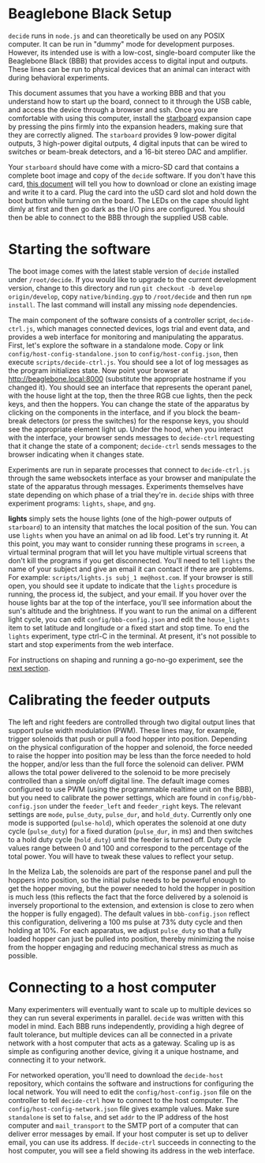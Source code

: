 
# Beaglebone Black Setup

`decide` runs in `node.js` and can theoretically be used on any POSIX computer. It can be run in "dummy" mode for development purposes. However, its intended use is with a low-cost, single-board computer like the Beaglebone Black (BBB) that provides access to digital input and outputs. These lines can be run to physical devices that an animal can interact with during behavioral experiments.

This document assumes that you have a working BBB and that you understand how to start up the board, connect to it through the USB cable, and access the device through a browser and ssh. Once you are comfortable with using this computer, install the [starboard](http://meliza.org/starboard/) expansion cape by pressing the pins firmly into the expansion headers, making sure that they are correctly aligned. The `starboard` provides 9 low-power digital outputs, 3 high-power digital outputs, 4 digital inputs that can be wired to switches or beam-break detectors, and a 16-bit stereo DAC and amplifier.

Your `starboard` should have come with a micro-SD card that contains a complete boot image and copy of the `decide` software. If you don't have this card, [this document](ossetup.md) will tell you how to download or clone an existing image and write it to a card.  Plug the card into the uSD card slot and hold down the boot button while turning on the board. The LEDs on the cape should light dimly at first and then go dark as the I/O pins are configured. You should then be able to connect to the BBB through the supplied USB cable.

# Starting the software

The boot image comes with the latest stable version of `decide` installed under `/root/decide`. If you would like to upgrade to the current development version, change to this directory and run `git checkout -b develop origin/develop`, copy `native/binding.gyp` to `/root/decide` and then run `npm install`. The last command will install any missing `node` dependencies.

The main component of the software consists of a controller script, `decide-ctrl.js`, which manages connected devices, logs trial and event data, and provides a web interface for monitoring and manipulating the apparatus.  First, let's explore the software in a standalone mode. Copy or link `config/host-config-standalone.json` to `config/host-config.json`, then execute `scripts/decide-ctrl.js`. You should see a lot of log messages as the program initializes state. Now point your browser at <http://beaglebone.local:8000> (substitute the appropriate hostname if you changed it). You should see an interface that represents the operant panel, with the house light at the top, then the three RGB cue lights, then the peck keys, and then the hoppers. You can change the state of the apparatus by clicking on the components in the interface, and if you block the beam-break detectors (or press the switches) for the response keys, you should see the appropriate element light up. Under the hood, when you interact with the interface, your browser sends messages to `decide-ctrl` requesting that it change the state of a component; `decide-ctrl` sends messages to the browser indicating when it changes state.

Experiments are run in separate processes that connect to `decide-ctrl.js` through the same websockets interface as your browser and manipulate the state of the apparatus through messages. Experiments themselves have state depending on which phase of a trial they're in. `decide` ships with three experiment programs: `lights`, `shape`, and `gng`.

**lights** simply sets the house lights (one of the high-power outputs of `starboard`) to an intensity that matches the local position of the sun.  You can use `lights` when you have an animal on ad lib food. Let's try running it.  At this point, you may want to consider running these programs in `screen`, a virtual terminal program that will let you have multiple virtual screens that don't kill the programs if you get disconnected. You'll need to tell `lights` the name of your subject and give an email it can contact if there are problems. For example: `scripts/lights.js subj_1 me@host.com`. If your browser is still open, you should see it update to indicate that the `lights` procedure is running, the process id, the subject, and your email. If you hover over the house lights bar at the top of the interface, you'll see information about the sun's altitude and the brightness.  If you want to run the animal on a different light cycle, you can edit `config/bbb-config.json` and edit the `house_lights` item to set latitude and longitude or a fixed start and stop time.  To end the `lights` experiment, type ctrl-C in the terminal. At present, it's not possible to start and stop experiments from the web interface.

For instructions on shaping and running a go-no-go experiment, see the [next section](experiments.md).

# Calibrating the feeder outputs

The left and right feeders are controlled through two digital output lines that support pulse width modulation (PWM). These lines may, for example, trigger solenoids that push or pull a food hopper into position. Depending on the physical configuration of the hopper and solenoid, the force needed to raise the hopper into position may be less than the force needed to hold the hopper, and/or less than the full force the solenoid can deliver. PWM allows the total power delivered to the solenoid to be more precisely controlled than a simple on/off digital line. The default image comes configured to use PWM (using the programmable realtime unit on the BBB), but you need to calibrate the power settings, which are found in `config/bbb-config.json` under the `feeder_left` and `feeder_right` keys. The relevant settings are `mode`, `pulse_duty`, `pulse_dur`, and `hold_duty`. Currently only one mode is supported (`pulse-hold`), which operates the solenoid at one duty cycle (`pulse_duty`) for a fixed duration (`pulse_dur`, in ms) and then switches to a hold duty cycle (`hold_duty`) until the feeder is turned off. Duty cycle values range between 0 and 100 and correspond to the percentage of the total power. You will have to tweak these values to reflect your setup.

In the Meliza Lab, the solenoids are part of the response panel and pull the hoppers into position, so the initial pulse needs to be powerful enough to get the hopper moving, but the power needed to hold the hopper in position is much less (this reflects the fact that the force delivered by a solenoid is inversely proportional to the extension, and extension is close to zero when the hopper is fully engaged). The default values in `bbb-config.json` reflect this configuration, delivering a 100 ms pulse at 73% duty cycle and then holding at 10%. For each apparatus, we adjust `pulse_duty` so that a fully loaded hopper can just be pulled into position, thereby minimizing the noise from the hopper engaging and reducing mechanical stress as much as possible.

# Connecting to a host computer

Many experimenters will eventually want to scale up to multiple devices so they can run several experiments in parallel. `decide` was written with this model in mind. Each BBB runs independently, providing a high degree of fault tolerance, but multiple devices can all be connected in a private network with a host computer that acts as a gateway. Scaling up is as simple as configuring another device, giving it a unique hostname, and connecting it to your network.

For networked operation, you'll need to download the `decide-host` repository, which contains the software and instructions for configuring the local network. You will need to edit the `config/host-config.json` file on the controller to tell `decide-ctrl` how to connect to the host computer. The `config/host-config-network.json` file gives example values. Make sure `standalone` is set to `false`, and set `addr` to the IP address of the host computer and `mail_transport` to the SMTP port of a computer that can deliver error messages by email. If your host computer is set up to deliver email, you can use its address. If `decide-ctrl` succeeds in connecting to the host computer, you will see a field showing its address in the web interface.
